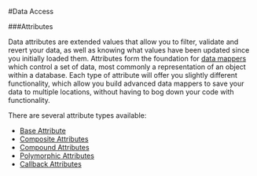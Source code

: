 #Data Access

###Attributes

Data attributes are extended values that allow you to filter,
validate and revert your data, as well as knowing what values have
been updated since you initially loaded them.  Attributes form the
foundation for [data mappers](/docs/data/mappers) which control a set
of data, most commonly a representation of an object within a database.
Each type of attribute will offer you slightly different functionality,
which allow you build advanced data mappers to save your data to multiple
locations, without having to bog down your code with functionality.

There are several attribute types available:

- [Base Attribute](/docs/data/attributes#baseattribute)
- [Composite Attributes](/docs/data/attributes#composite)
- [Compound Attributes](/docs/data/attributes#compound)
- [Polymorphic Attributes](/docs/data/attributes#polymorphic)
- [Callback Attributes](/docs/data/attributes#callback)

